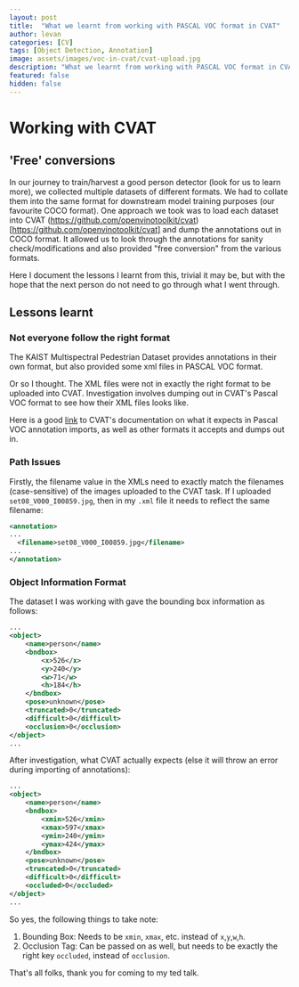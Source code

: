 ```yaml
---
layout: post
title:  "What we learnt from working with PASCAL VOC format in CVAT"
author: levan
categories: [CV]
tags: [Object Detection, Annotation]
image: assets/images/voc-in-cvat/cvat-upload.jpg
description: "What we learnt from working with PASCAL VOC format in CVAT"
featured: false
hidden: false
---
```


# Working with CVAT

## 'Free' conversions

In our journey to train/harvest a good person detector (look for us to learn more), we collected multiple datasets of different formats. We had to collate them into the same format for downstream model training purposes (our favourite COCO format). One approach we took was to load each dataset into CVAT (https://github.com/openvinotoolkit/cvat)[https://github.com/openvinotoolkit/cvat] and dump the annotations out in COCO format. It allowed us to look through the annotations for sanity check/modifications and also provided "free conversion" from the various formats.

Here I document the lessons I learnt from this, trivial it may be, but with the hope that the next person do not need to go through what I went through.

## Lessons learnt
### Not everyone follow the right format

The KAIST Multispectral Pedestrian Dataset provides annotations in their own format, but also provided some xml files in PASCAL VOC format.

Or so I thought. The XML files were not in exactly the right format to be uploaded into CVAT. Investigation involves dumping out in CVAT's Pascal VOC format to see how their XML files looks like.

Here is a good [link](https://github.com/openvinotoolkit/cvat/tree/develop/cvat/apps/dataset_manager/formats#pascal-voc-import) to CVAT's documentation on what it expects in Pascal VOC annotation imports, as well as other formats it accepts and dumps out in.

### Path Issues

Firstly, the filename value in the XMLs need to exactly match the filenames (case-sensitive) of the images uploaded to the CVAT task. If I uploaded `set08_V000_I00859.jpg`, then in my `.xml` file it needs to reflect the same filename:

```xml
<annotation>
...
  <filename>set08_V000_I00859.jpg</filename>
...
</annotation>

```

### Object Information Format
The dataset I was working with gave the bounding box information as follows:

```xml
...
<object>
    <name>person</name>
    <bndbox>
        <x>526</x>
        <y>240</y>
        <w>71</w>
        <h>184</h>
    </bndbox>
    <pose>unknown</pose>
    <truncated>0</truncated>
    <difficult>0</difficult>
    <occlusion>0</occlusion>
</object>
...
```

After investigation, what CVAT actually expects (else it will throw an error during importing of annotations):

```xml
...
<object>
    <name>person</name>
    <bndbox>
        <xmin>526</xmin>
        <xmax>597</xmax>
        <ymin>240</ymin>
        <ymax>424</ymax>
    </bndbox>
    <pose>unknown</pose>
    <truncated>0</truncated>
    <difficult>0</difficult>
    <occluded>0</occluded>
</object>
...
```


So yes, the following things to take note:

1. Bounding Box: Needs to be `xmin`, `xmax`, etc. instead of `x`,`y`,`w`,`h`.
2. Occlusion Tag: Can be passed on as well, but needs to be exactly the right key `occluded`, instead of `occlusion`.


That's all folks, thank you for coming to my ted talk.
